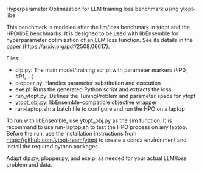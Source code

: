 Hyperparameter Optimization for LLM training loss benchmark using ytopt-libe

This benchmark is modeled after the llm/loss benchmark in ytopt and the HPO/libE benchmarks. It is designed to be used with libEnsemble for hyperparameter optimization of an LLM loss function. See its details in the paper (https://arxiv.org/pdf/2508.06617).

Files:
- dlp.py: The main model/training script with parameter markers (#P0, #P1, ...)
- plopper.py: Handles parameter substitution and execution
- exe.pl: Runs the generated Python script and extracts the loss
- run_ytopt.py: Defines the TuningProblem and parameter space for ytopt
- ytopt_obj.py: libEnsemble-compatible objective wrapper
- run-laptop.sh: a batch file to configure and run the HPO on a laptop

To run with libEnsemble, use ytopt_obj.py as the sim function. It is recommand to use run-laptop.sh to test the HPO process on any laptop. Before the run, use the installation instructions from https://github.com/ytopt-team/ytopt to create a conda environment and install the required python packages.

Adapt dlp.py, plopper.py, and exe.pl as needed for your actual LLM/loss problem and data.
